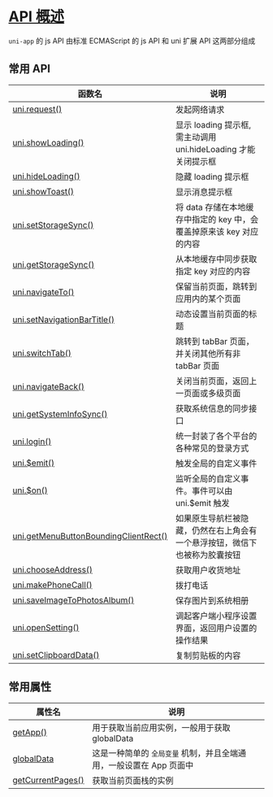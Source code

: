 # [API 概述](https://uniapp.dcloud.net.cn/api/)
`uni-app` 的 js API 由标准 ECMAScript 的 js API 和 uni 扩展 API 这两部分组成

## 常用 API

| 函数名                                                                                                                       | 说明                                                                       |
| ---------------------------------------------------------------------------------------------------------------------------- | -------------------------------------------------------------------------- |
| [uni.request()](https://uniapp.dcloud.net.cn/api/request/request.html#request)                                               | 发起网络请求                                                               |
| [uni.showLoading()](https://uniapp.dcloud.net.cn/api/ui/prompt.html#showloading)                                             | 显示 loading 提示框, 需主动调用 uni.hideLoading 才能关闭提示框             |
| [uni.hideLoading()](https://uniapp.dcloud.net.cn/api/ui/prompt.html#hideloading)                                             | 隐藏 loading 提示框                                                        |
| [uni.showToast()](https://uniapp.dcloud.net.cn/api/ui/prompt.html#showtoast)                                                 | 显示消息提示框                                                             |
| [uni.setStorageSync()](https://uniapp.dcloud.net.cn/api/storage/storage.html#setstoragesync)                                 | 将 data 存储在本地缓存中指定的 key 中，会覆盖掉原来该 key 对应的内容       |
| [uni.getStorageSync()](https://uniapp.dcloud.net.cn/api/storage/storage?id=getstoragesync#getstoragesync)                    | 从本地缓存中同步获取指定 key 对应的内容                                    |
| [uni.navigateTo()](https://uniapp.dcloud.net.cn/api/router.html#navigateto)                                                  | 保留当前页面，跳转到应用内的某个页面                                       |
| [uni.setNavigationBarTitle()](https://uniapp.dcloud.net.cn/api/ui/navigationbar.html#setnavigationbartitle)                  | 动态设置当前页面的标题                                                     |
| [uni.switchTab()](https://uniapp.dcloud.net.cn/api/router.html#switchtab)                                                    | 跳转到 tabBar 页面，并关闭其他所有非 tabBar 页面                           |
| [uni.navigateBack()](https://uniapp.dcloud.net.cn/api/router.html#navigateback)                                              | 关闭当前页面，返回上一页面或多级页面                                       |
| [uni.getSystemInfoSync()](https://uniapp.dcloud.net.cn/api/system/info.html#getsysteminfosync)                               | 获取系统信息的同步接口                                                     |
| [uni.login()](https://uniapp.dcloud.net.cn/api/plugins/login.html#login)                                                     | 统一封装了各个平台的各种常见的登录方式                                     |
| [uni.$emit()](https://uniapp.dcloud.net.cn/tutorial/page.html#emit)                                                          | 触发全局的自定义事件                                                       |
| [uni.$on()](https://uniapp.dcloud.net.cn/tutorial/page.html#on)                                                              | 监听全局的自定义事件。事件可以由 uni.$emit 触发                            |
| [uni.getMenuButtonBoundingClientRect()](https://uniapp.dcloud.net.cn/api/ui/menuButton.html#getmenubuttonboundingclientrect) | 如果原生导航栏被隐藏，仍然在右上角会有一个悬浮按钮，微信下也被称为胶囊按钮 |
| [uni.chooseAddress()](https://uniapp.dcloud.net.cn/api/other/choose-address.html#chooseaddress)                              | 获取用户收货地址                                                           |
| [uni.makePhoneCall()](https://uniapp.dcloud.net.cn/api/system/phone.html#makephonecall)                                      | 拨打电话                                                                   |
| [uni.saveImageToPhotosAlbum()](https://uniapp.dcloud.net.cn/api/media/image.html#saveimagetophotosalbum)                     | 保存图片到系统相册                                                         |
| [uni.openSetting()](https://uniapp.dcloud.net.cn/api/other/setting.html#opensetting)                                         | 调起客户端小程序设置界面，返回用户设置的操作结果                           |
| [uni.setClipboardData()](https://uniapp.dcloud.net.cn/api/system/clipboard.html#setclipboarddata)                            | 复制剪贴板的内容                                                           |

## 常用属性
| 属性名                                                                               | 说明                                                                |
| ------------------------------------------------------------------------------------ | ------------------------------------------------------------------- |
| [getApp()](https://uniapp.dcloud.net.cn/tutorial/page.html#getapp)                   | 用于获取当前应用实例，一般用于获取 globalData                       |
| [globalData](https://uniapp.dcloud.net.cn/collocation/App.html#globaldata)           | 这是一种简单的 `全局变量` 机制，并且全端通用，一般设置在 App 页面中 |
| [getCurrentPages()](https://uniapp.dcloud.net.cn/tutorial/page.html#getcurrentpages) | 获取当前页面栈的实例                                                |
